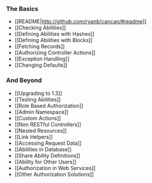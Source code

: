 ### The Basics

* [[README|http://github.com/ryanb/cancan/#readme]]
* [[Checking Abilities]]
* [[Defining Abilities with Hashes]]
* [[Defining Abilities with Blocks]]
* [[Fetching Records]]
* [[Authorizing Controller Actions]]
* [[Exception Handling]]
* [[Changing Defaults]]

### And Beyond

* [[Upgrading to 1.3]]
* [[Testing Abilities]]
* [[Role Based Authorization]]
* [[Admin Namespace]]
* [[Custom Actions]]
* [[Non RESTful Controllers]]
* [[Nested Resources]]
* [[Link Helpers]]
* [[Accessing Request Data]]
* [[Abilities in Database]]
* [[Share Ability Definitions]]
* [[Ability for Other Users]]
* [[Authorization in Web Services]]
* [[Other Authorization Solutions]]
